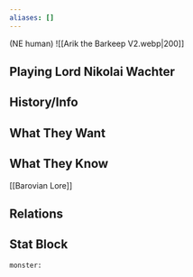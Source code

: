 ```yaml
---
aliases: []
---
```

(NE human)
![[Arik the Barkeep V2.webp|200]]
## Playing Lord Nikolai Wachter

## History/Info

## What They Want

## What They Know
[[Barovian Lore]]

## Relations

## Stat Block

```statblock
monster:
```

```dataviewjs
```
